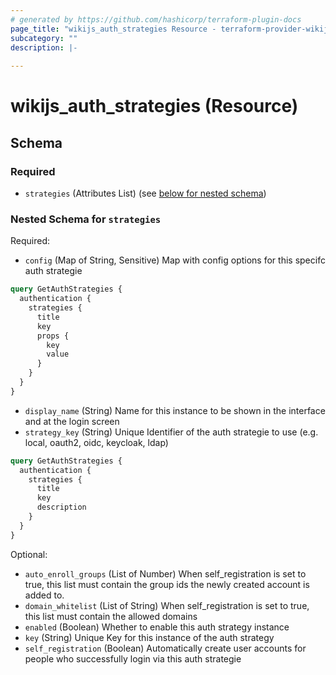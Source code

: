 ```yaml
---
# generated by https://github.com/hashicorp/terraform-plugin-docs
page_title: "wikijs_auth_strategies Resource - terraform-provider-wikijs"
subcategory: ""
description: |-
  
---
```


# wikijs_auth_strategies (Resource)





<!-- schema generated by tfplugindocs -->
## Schema

### Required

- `strategies` (Attributes List) (see [below for nested schema](#nestedatt--strategies))

<a id="nestedatt--strategies"></a>
### Nested Schema for `strategies`

Required:

- `config` (Map of String, Sensitive) Map with config options for this specifc auth strategie

```graphql
query GetAuthStrategies {
  authentication {
    strategies {
      title
      key
      props {
        key
        value
      }
    }
  }
}
```
- `display_name` (String) Name for this instance to be shown in the interface and at the login screen
- `strategy_key` (String) Unique Identifier of the auth strategie to use (e.g. local, oauth2, oidc, keycloak, ldap)

```graphql
query GetAuthStrategies {
  authentication {
    strategies {
      title
      key
      description
    }
  }
}
```

Optional:

- `auto_enroll_groups` (List of Number) When self_registration is set to true, this list must contain the group ids the newly created account is added to.
- `domain_whitelist` (List of String) When self_registration is set to true, this list must contain the allowed domains
- `enabled` (Boolean) Whether to enable this auth strategy instance
- `key` (String) Unique Key for this instance of the auth strategy
- `self_registration` (Boolean) Automatically create user accounts for people who successfully login via this auth strategie


